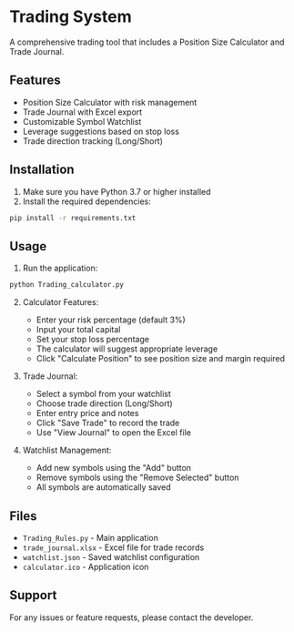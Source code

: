 # Trading System

A comprehensive trading tool that includes a Position Size Calculator and Trade Journal.

## Features

- Position Size Calculator with risk management
- Trade Journal with Excel export
- Customizable Symbol Watchlist
- Leverage suggestions based on stop loss
- Trade direction tracking (Long/Short)

## Installation

1. Make sure you have Python 3.7 or higher installed
2. Install the required dependencies:
```bash
pip install -r requirements.txt
```

## Usage

1. Run the application:
```bash
python Trading_calculator.py
```

2. Calculator Features:
   - Enter your risk percentage (default 3%)
   - Input your total capital
   - Set your stop loss percentage
   - The calculator will suggest appropriate leverage
   - Click "Calculate Position" to see position size and margin required

3. Trade Journal:
   - Select a symbol from your watchlist
   - Choose trade direction (Long/Short)
   - Enter entry price and notes
   - Click "Save Trade" to record the trade
   - Use "View Journal" to open the Excel file

4. Watchlist Management:
   - Add new symbols using the "Add" button
   - Remove symbols using the "Remove Selected" button
   - All symbols are automatically saved

## Files

- `Trading_Rules.py` - Main application
- `trade_journal.xlsx` - Excel file for trade records
- `watchlist.json` - Saved watchlist configuration
- `calculator.ico` - Application icon

## Support

For any issues or feature requests, please contact the developer. 
